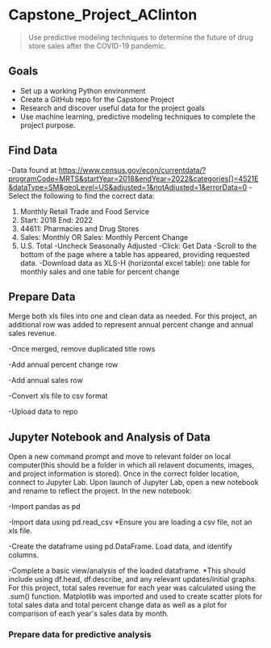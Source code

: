 # Capstone_Project_AClinton

> Use predictive modeling techniques to determine the future of drug store sales after the COVID-19 pandemic. 

## Goals

- Set up a working Python environment
- Create a GitHub repo for the Capstone Project
- Research and discover useful data for the project goals
- Use machine learning, predictive modeling techniques to complete the project purpose. 

## Find Data

-Data found at https://www.census.gov/econ/currentdata/?programCode=MRTS&startYear=2018&endYear=2022&categories[]=4521E&dataType=SM&geoLevel=US&adjusted=1&notAdjusted=1&errorData=0
-Select the following to find the correct data: 
  1. Monthly Retail Trade and Food Service 
  2. Start: 2018  End: 2022
  3. 44611: Pharmacies and Drug Stores
  4. Sales: Monthly OR Sales: Monthly Percent Change
  5. U.S. Total
-Uncheck Seasonally Adjusted
-Click: Get Data
-Scroll to the bottom of the page where a table has appeared, providing requested data. 
-Download data as XLS-H (horizontal excel table): one table for monthly sales and one table for percent change

## Prepare Data

Merge both xls files into one and clean data as needed. For this project, an additional row was added to represent annual percent change and annual sales revenue. 

-Once merged, remove duplicated title rows 

-Add annual percent change row

-Add annual sales row 

-Convert xls file to csv format

-Upload data to repo

## Jupyter Notebook and Analysis of Data

Open a new command prompt and move to relevant folder on local computer(this should be a folder in which all relavent documents, images, and project information is stored). Once in the correct folder location, connect to Jupyter Lab. Upon launch of Jupyter Lab, open a new notebook and rename to reflect the project. 
In the new notebook:

-Import pandas as pd

-Import data using pd.read_csv *Ensure you are loading a csv file, not an xls file.

-Create the dataframe using pd.DataFrame. Load data, and identify columns. 

-Complete a basic view/analysis of the loaded dataframe. *This should include using df.head, df.describe, and any relevant updates/initial graphs. For this project, total sales revenue for each year was calculated using the .sum() function. Matplotlib was imported and used to create scatter plots for total sales data and total percent change data as well as a plot for comparison of each year's sales data by month. 

### Prepare data for predictive analysis

